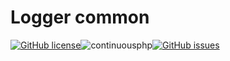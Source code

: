 # Logger common
[![GitHub license](https://img.shields.io/github/license/flash-global/logger-common.svg)](https://github.com/flash-global/logger-common)![continuousphp](https://img.shields.io/continuousphp/git-hub/flash-global/logger-common.svg)[![GitHub issues](https://img.shields.io/github/issues/flash-global/logger-common.svg)](https://github.com/flash-global/logger-common/issues)
